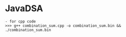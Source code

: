 # JavaDSA
```shell
- for cpp code
>>> g++ combination_sum.cpp -o combination_sum.bin && ./combination_sum.bin
```
